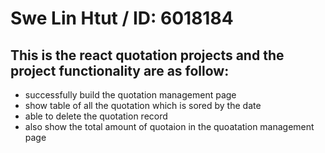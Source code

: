 # Swe Lin Htut / ID: 6018184

## This is the react quotation projects and the project functionality are as follow:

- successfully build the quotation management page
- show table of all the quotation which is sored by the date
- able to delete the quotation record
- also show the total amount of quotaion in the quoatation management page